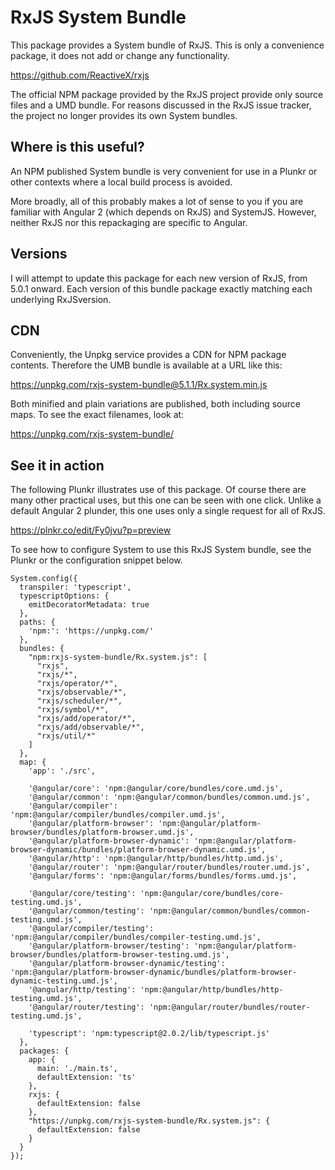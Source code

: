 # RxJS System Bundle

This package provides a System bundle of RxJS. This is only a convenience
package, it does not add or change any functionality.

https://github.com/ReactiveX/rxjs

The official NPM package provided by the RxJS project provide only source files
and a UMD bundle. For reasons discussed in the RxJS issue tracker, the project
no longer provides its own System bundles.

##  Where is this useful?

An NPM published System bundle is very convenient for use in a Plunkr or other
contexts where a local build process is avoided.

More broadly, all of this probably makes a lot of sense to you if you are
familiar with Angular 2 (which depends on RxJS) and SystemJS.  However, neither
RxJS nor this repackaging are specific to Angular.

## Versions

I will attempt to update this package for each new version of RxJS, from 5.0.1
onward. Each version of this bundle package exactly matching each underlying
RxJSversion.

## CDN

Conveniently, the Unpkg service provides a CDN for NPM package contents.
Therefore the UMB bundle is available at a URL like this:

https://unpkg.com/rxjs-system-bundle@5.1.1/Rx.system.min.js

Both minified and plain variations are published, both including source maps. To
see the exact filenames, look at:

https://unpkg.com/rxjs-system-bundle/

## See it in action

The following Plunkr illustrates use of this package. Of course there are many
other practical uses, but this one can be seen with one click. Unlike a default
Angular 2 plunder, this one uses only a single request for all of RxJS.

https://plnkr.co/edit/Fy0jvu?p=preview

To see how to configure System to use this RxJS System bundle, see the Plunkr or
the configuration snippet below.

```
System.config({
  transpiler: 'typescript',
  typescriptOptions: {
    emitDecoratorMetadata: true
  },
  paths: {
    'npm:': 'https://unpkg.com/'
  },
  bundles: {
    "npm:rxjs-system-bundle/Rx.system.js": [
      "rxjs",
      "rxjs/*",
      "rxjs/operator/*",
      "rxjs/observable/*",
      "rxjs/scheduler/*",
      "rxjs/symbol/*",
      "rxjs/add/operator/*",
      "rxjs/add/observable/*",
      "rxjs/util/*"
    ]
  },
  map: {
    'app': './src',

    '@angular/core': 'npm:@angular/core/bundles/core.umd.js',
    '@angular/common': 'npm:@angular/common/bundles/common.umd.js',
    '@angular/compiler': 'npm:@angular/compiler/bundles/compiler.umd.js',
    '@angular/platform-browser': 'npm:@angular/platform-browser/bundles/platform-browser.umd.js',
    '@angular/platform-browser-dynamic': 'npm:@angular/platform-browser-dynamic/bundles/platform-browser-dynamic.umd.js',
    '@angular/http': 'npm:@angular/http/bundles/http.umd.js',
    '@angular/router': 'npm:@angular/router/bundles/router.umd.js',
    '@angular/forms': 'npm:@angular/forms/bundles/forms.umd.js',

    '@angular/core/testing': 'npm:@angular/core/bundles/core-testing.umd.js',
    '@angular/common/testing': 'npm:@angular/common/bundles/common-testing.umd.js',
    '@angular/compiler/testing': 'npm:@angular/compiler/bundles/compiler-testing.umd.js',
    '@angular/platform-browser/testing': 'npm:@angular/platform-browser/bundles/platform-browser-testing.umd.js',
    '@angular/platform-browser-dynamic/testing': 'npm:@angular/platform-browser-dynamic/bundles/platform-browser-dynamic-testing.umd.js',
    '@angular/http/testing': 'npm:@angular/http/bundles/http-testing.umd.js',
    '@angular/router/testing': 'npm:@angular/router/bundles/router-testing.umd.js',

    'typescript': 'npm:typescript@2.0.2/lib/typescript.js'
  },
  packages: {
    app: {
      main: './main.ts',
      defaultExtension: 'ts'
    },
    rxjs: {
      defaultExtension: false
    },
    "https://unpkg.com/rxjs-system-bundle/Rx.system.js": {
      defaultExtension: false
    }
  }
});
```
